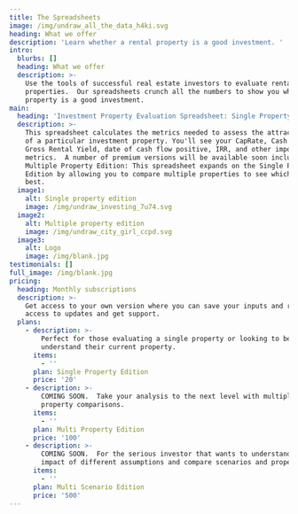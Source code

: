 ```yaml
---
title: The Spreadsheets
image: /img/undraw_all_the_data_h4ki.svg
heading: What we offer
description: 'Learn whether a rental property is a good investment. '
intro:
  blurbs: []
  heading: What we offer
  description: >-
    Use the tools of successful real estate investors to evaluate rental
    properties.  Our spreadsheets crunch all the numbers to show you whether the
    property is a good investment.
main:
  heading: 'Investment Property Evaluation Spreadsheet: Single Property Edition'
  description: >-
    This spreadsheet calculates the metrics needed to assess the attractiveness
    of a particular investment property. You'll see your CapRate, Cash Flow,
    Gross Rental Yield, date of cash flow positive, IRR, and other important
    metrics.  A number of premium versions will be available soon including
    Multiple Property Edition: This spreadsheet expands on the Single Property
    Edition by allowing you to compare multiple properties to see which one is
    best.
  image1:
    alt: Single property edition
    image: /img/undraw_investing_7u74.svg
  image2:
    alt: Multiple property edition
    image: /img/undraw_city_girl_ccpd.svg
  image3:
    alt: Logo
    image: /img/blank.jpg
testimonials: []
full_image: /img/blank.jpg
pricing:
  heading: Monthly subscriptions
  description: >-
    Get access to your own version where you can save your inputs and receive
    access to updates and get support.
  plans:
    - description: >-
        Perfect for those evaluating a single property or looking to better
        understand their current property.
      items:
        - ''
      plan: Single Property Edition
      price: '20'
    - description: >-
        COMING SOON.  Take your analysis to the next level with multiple
        property comparisons.
      items:
        - ''
      plan: Multi Property Edition
      price: '100'
    - description: >-
        COMING SOON.  For the serious investor that wants to understand the
        impact of different assumptions and compare scenarios and properties. 
      items:
        - ''
      plan: Multi Scenario Edition
      price: '500'
---
```


